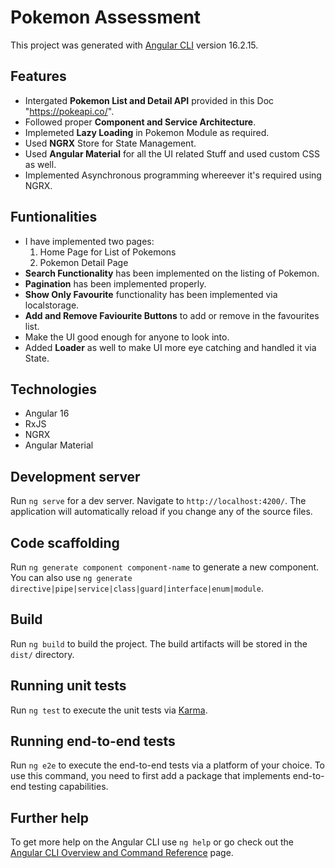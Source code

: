 # Pokemon Assessment

This project was generated with [Angular CLI](https://github.com/angular/angular-cli) version 16.2.15.

## Features

- Intergated **Pokemon List and Detail API** provided in this Doc "https://pokeapi.co/".
- Followed proper **Component and Service Architecture**.
- Implemeted **Lazy Loading** in Pokemon Module as required.
- Used **NGRX** Store for State Management.
- Used **Angular Material** for all the UI related Stuff and used custom CSS as well.
- Implemented Asynchronous programming whereever it's required using NGRX.


## Funtionalities
- I have implemented two pages:
   1. Home Page for List of Pokemons
   2. Pokemon Detail Page
- **Search Functionality** has been implemented on the listing of Pokemon.
- **Pagination** has been implemented properly.
- **Show Only Favourite** functionality has been implemented via localstorage.
- **Add and Remove Faviourite Buttons** to add or remove in the favourites list.
- Make the UI good enough for anyone to look into.
- Added **Loader** as well to make UI more eye catching and handled it via State.


## Technologies

- Angular 16
- RxJS
- NGRX
- Angular Material

## Development server

Run `ng serve` for a dev server. Navigate to `http://localhost:4200/`. The application will automatically reload if you change any of the source files.

## Code scaffolding

Run `ng generate component component-name` to generate a new component. You can also use `ng generate directive|pipe|service|class|guard|interface|enum|module`.

## Build

Run `ng build` to build the project. The build artifacts will be stored in the `dist/` directory.

## Running unit tests

Run `ng test` to execute the unit tests via [Karma](https://karma-runner.github.io).

## Running end-to-end tests

Run `ng e2e` to execute the end-to-end tests via a platform of your choice. To use this command, you need to first add a package that implements end-to-end testing capabilities.

## Further help

To get more help on the Angular CLI use `ng help` or go check out the [Angular CLI Overview and Command Reference](https://angular.io/cli) page.

